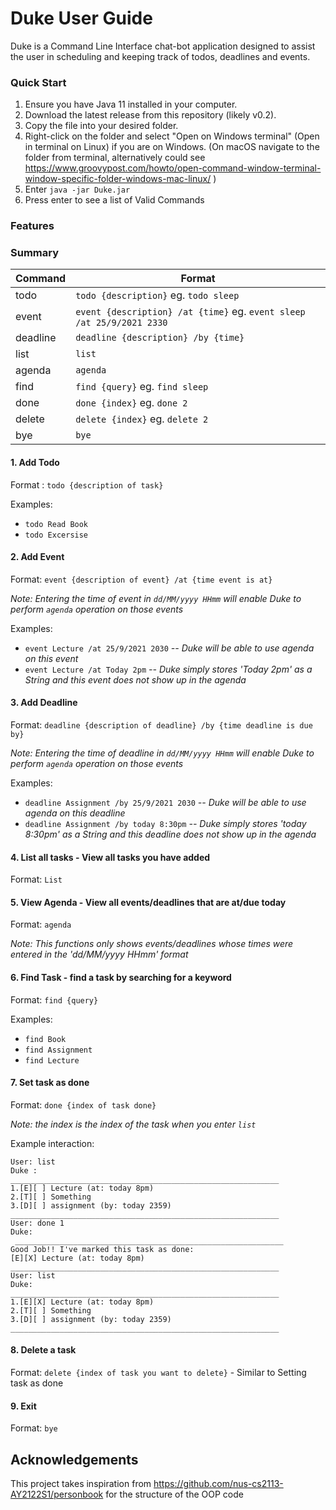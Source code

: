 # Duke User Guide

Duke is a Command Line Interface chat-bot application designed to assist the user in scheduling and keeping track of todos, deadlines and events.

### Quick Start

1. Ensure you have Java 11 installed in your computer.
2. Download the latest release from this repository (likely v0.2).
3. Copy the file into your desired folder.
4. Right-click on the folder and select "Open on Windows terminal" (Open in terminal on Linux) if you are on Windows. (On macOS navigate to the folder from terminal, alternatively could see https://www.groovypost.com/howto/open-command-window-terminal-window-specific-folder-windows-mac-linux/ )
5. Enter ```java -jar Duke.jar```
6. Press enter to see a list of Valid Commands

### Features

### Summary

Command | Format
------- | --------
todo | `todo {description}` eg. `todo sleep`
event | `event {description} /at {time}` eg. `event sleep /at 25/9/2021 2330`
deadline | `deadline {description} /by {time}`
list | `list`
agenda | `agenda`
find | `find {query}` eg. `find sleep`
done | `done {index}` eg. `done 2`
delete | `delete {index}` eg. `delete 2`
bye | `bye`

#### 1. Add Todo

Format : `todo {description of task}`

Examples:
* `todo Read Book`
* `todo Excersise`
#### 2. Add Event
Format: `event {description of event} /at {time event is at}`

*Note: Entering the time of event in `dd/MM/yyyy HHmm` will enable Duke to perform `agenda` operation on those events*

Examples:
* `event Lecture /at 25/9/2021 2030` _-- Duke will be able to use agenda on this event_
* `event Lecture /at Today 2pm`      _-- Duke simply stores 'Today 2pm' as a String and this event does not show up in the agenda_

#### 3. Add Deadline
Format: `deadline {description of deadline} /by {time deadline is due by}`

*Note: Entering the time of deadline in `dd/MM/yyyy HHmm` will enable Duke to perform `agenda` operation on those events*

Examples:
* `deadline Assignment /by 25/9/2021 2030` _-- Duke will be able to use agenda on this deadline_
* `deadline Assignment /by today 8:30pm` _-- Duke simply stores 'today 8:30pm' as a String and this deadline does not show up in the agenda_

#### 4. List all tasks - View all tasks you have added
Format: `List`

#### 5. View Agenda - View all events/deadlines that are at/due today
Format: `agenda`

*Note: This functions only shows events/deadlines whose times were entered in the 'dd/MM/yyyy HHmm' format*

#### 6. Find Task - find a task by searching for a keyword
Format: `find {query}`

Examples:
* `find Book`
* `find Assignment`
* `find Lecture`

#### 7. Set task as done
Format: `done {index of task done}`

*Note: the index is the index of the task when you enter `list`*

Example interaction:
```text
User: list
Duke : 
____________________________________________________________
1.[E][ ] Lecture (at: today 8pm)
2.[T][ ] Something
3.[D][ ] assignment (by: today 2359)
____________________________________________________________
User: done 1
Duke:
 ____________________________________________________________
Good Job!! I've marked this task as done:
[E][X] Lecture (at: today 8pm)
____________________________________________________________
User: list
Duke: 
____________________________________________________________
1.[E][X] Lecture (at: today 8pm)
2.[T][ ] Something
3.[D][ ] assignment (by: today 2359)
____________________________________________________________
```

#### 8. Delete a task

Format: `delete {index of task you want to delete}` - Similar to Setting task as done

#### 9. Exit
Format: `bye`

## Acknowledgements
This project takes inspiration from https://github.com/nus-cs2113-AY2122S1/personbook for the structure of the OOP code
